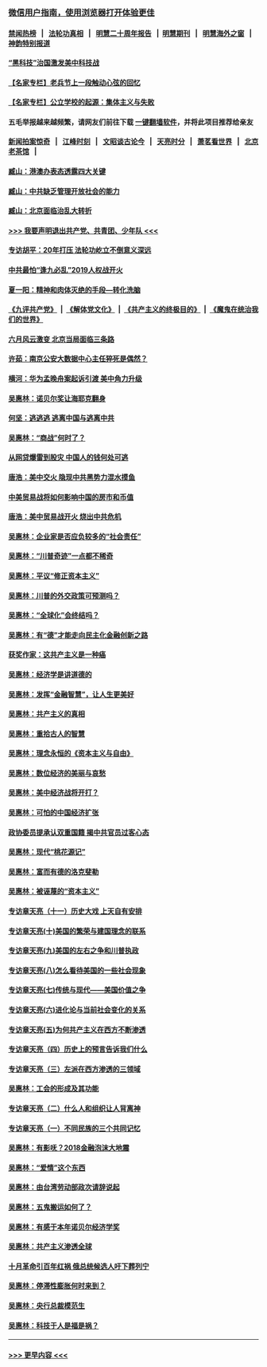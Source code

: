 ### [微信用户指南，使用浏览器打开体验更佳](https://github.com/gfw-breaker/banned-news1/blob/master/indexes/wechat-guide.md?t=0)
#### [禁闻热榜](热点新闻.md?t=0)  &nbsp;&nbsp;|&nbsp;&nbsp; [法轮功真相](https://github.com/gfw-breaker/truth/blob/master/README.md?t=0) &nbsp;&nbsp;|&nbsp;&nbsp; [明慧二十周年报告](https://github.com/gfw-breaker/mh-reports/blob/master/README.md?t=0) &nbsp;&nbsp;|&nbsp;&nbsp;[明慧期刊](https://github.com/gfw-breaker/mh-qikan) &nbsp;&nbsp;|&nbsp;&nbsp; [明慧海外之窗](https://github.com/gfw-breaker/mh-news/blob/master/README.md?t=0) &nbsp;&nbsp;|&nbsp;&nbsp; [神韵特别报道](https://github.com/gfw-breaker/mh-news/blob/master/shenyun.md?t=0)
#### [“黑科技”治国激发美中科技战](../pages/nsc423/n11638056.md?t=02070102) 
#### [【名家专栏】老兵节上一段触动心弦的回忆](../pages/nsc423/n11646016.md?t=02070102) 
#### [【名家专栏】公立学校的起源：集体主义与失败](../pages/nsc423/n11601833.md?t=02070102) 
#### 五毛举报越来越频繁，请网友们前往下载 [一键翻墙软件](https://github.com/gfw-breaker/ssr-accounts)，并将此项目推荐给亲友
#### [新闻拍案惊奇](https://github.com/gfw-breaker/banned-news1/blob/master/pages/link4.md) &nbsp;&nbsp;|&nbsp;&nbsp; [江峰时刻](https://github.com/gfw-breaker/banned-news1/blob/master/pages/link4.md) &nbsp;&nbsp;|&nbsp;&nbsp; [文昭谈古论今](https://github.com/gfw-breaker/banned-news1/blob/master/pages/link4.md) &nbsp;&nbsp;|&nbsp;&nbsp; [天亮时分](https://github.com/gfw-breaker/banned-news1/blob/master/pages/link4.md) &nbsp;&nbsp;|&nbsp;&nbsp; [萧茗看世界](https://github.com/gfw-breaker/banned-news1/blob/master/pages/link4.md) &nbsp;&nbsp;|&nbsp;&nbsp; [北京老茶馆](https://github.com/gfw-breaker/banned-news1/blob/master/pages/link4.md) &nbsp;&nbsp;|&nbsp;&nbsp; 
#### [臧山：港澳办表态透露四大关键](../pages/nsc423/n11421628.md?t=02070102) 
#### [臧山：中共缺乏管理开放社会的能力](../pages/nsc423/n11407457.md?t=02070102) 
#### [臧山：北京面临治乱大转折](../pages/nsc423/n11406895.md?t=02070102) 
#### [>>> 我要声明退出共产党、共青团、少年队 <<<](https://github.com/begood0513/goodnews/blob/master/quit/letter.md) 
#### [专访胡平：20年打压 法轮功屹立不倒意义深远](../pages/nsc423/n11398800.md?t=02070102) 
#### [中共最怕“逢九必乱”2019人权战开火](../pages/nsc423/n11385248.md?t=02070102) 
#### [夏一阳：精神和肉体灭绝的手段—转化洗脑](../pages/nsc423/n11368250.md?t=02070102) 
#### [《九评共产党》](https://github.com/begood0513/9ping.md/blob/master/README.md) &nbsp;|&nbsp; [《解体党文化》](../../../../jtdwh.md/blob/master/README.md)  &nbsp;|&nbsp; [《共产主义的终极目的》](../../../../gczydzjmd.md/blob/master/README.md) &nbsp;|&nbsp; [《魔鬼在统治我们的世界》](../../../../mgztzwmdsj.md/blob/master/README.md) 
#### [六月风云激变 北京当局面临三条路](../pages/nsc423/n11313668.md?t=02070102) 
#### [许茹：南京公安大数据中心主任猝死是偶然？](../pages/nsc423/n11064744.md?t=02070102) 
#### [横河：华为孟晚舟案起诉引渡 美中角力升级](../pages/nsc423/n11027230.md?t=02070102) 
#### [吴惠林：诺贝尔奖让海耶克翻身](../pages/nsc423/n10890049.md?t=02070102) 
#### [何坚：逃逃逃 逃离中国与逃离中共](../pages/nsc423/n10592891.md?t=02070102) 
#### [吴惠林：“商战”何时了？](../pages/nsc423/n10573558.md?t=02070102) 
#### [从网贷爆雷到股灾 中国人的钱何处可逃](../pages/nsc423/n10572800.md?t=02070102) 
#### [唐浩：美中交火 隐现中共黑势力混水摸鱼](../pages/nsc423/n10544040.md?t=02070102) 
#### [中美贸易战将如何影响中国的房市和币值](../pages/nsc423/n10543697.md?t=02070102) 
#### [唐浩：美中贸易战开火 烧出中共危机](../pages/nsc423/n10540126.md?t=02070102) 
#### [吴惠林：企业家是否应负较多的“社会责任”](../pages/nsc423/n10535022.md?t=02070102) 
#### [吴惠林：“川普奇迹”一点都不稀奇](../pages/nsc423/n10512808.md?t=02070102) 
#### [吴惠林：平议“修正资本主义”](../pages/nsc423/n10495724.md?t=02070102) 
#### [吴惠林：川普的外交政策可预测吗？](../pages/nsc423/n10462387.md?t=02070102) 
#### [吴惠林：“全球化”会终结吗？](../pages/nsc423/n10452838.md?t=02070102) 
#### [吴惠林：有“德”才能走向民主化金融创新之路](../pages/nsc423/n10432292.md?t=02070102) 
#### [获奖作家：这共产主义是一种癌](../pages/nsc423/n10431541.md?t=02070102) 
#### [吴惠林：经济学是讲道德的](../pages/nsc423/n10398014.md?t=02070102) 
#### [吴惠林：发挥“金融智慧”，让人生更美好](../pages/nsc423/n10375019.md?t=02070102) 
#### [吴惠林：共产主义的真相](../pages/nsc423/n10351394.md?t=02070102) 
#### [吴惠林：重拾古人的智慧](../pages/nsc423/n10337691.md?t=02070102) 
#### [吴惠林：理念永恒的《资本主义与自由》](../pages/nsc423/n10316274.md?t=02070102) 
#### [吴惠林：数位经济的美丽与哀愁](../pages/nsc423/n10292946.md?t=02070102) 
#### [吴惠林：美中经济战将开打？](../pages/nsc423/n10258825.md?t=02070102) 
#### [吴惠林：可怕的中国经济扩张](../pages/nsc423/n10219147.md?t=02070102) 
#### [政协委员提承认双重国籍 揭中共官员过客心态](../pages/nsc423/n10208809.md?t=02070102) 
#### [吴惠林：现代“桃花源记”](../pages/nsc423/n10185234.md?t=02070102) 
#### [吴惠林：富而有德的洛克斐勒](../pages/nsc423/n10142264.md?t=02070102) 
#### [吴惠林：被诬蔑的“资本主义”](../pages/nsc423/n10124816.md?t=02070102) 
#### [专访章天亮（十一）历史大戏 上天自有安排](../pages/nsc423/n10094905.md?t=02070102) 
#### [专访章天亮(十)美国的繁荣与建国理念的联系](../pages/nsc423/n10094899.md?t=02070102) 
#### [专访章天亮(九)美国的左右之争和川普执政](../pages/nsc423/n10094889.md?t=02070102) 
#### [专访章天亮(八)怎么看待美国的一些社会现象](../pages/nsc423/n10094857.md?t=02070102) 
#### [专访章天亮(七)传统与现代——美国价值之争](../pages/nsc423/n10093140.md?t=02070102) 
#### [专访章天亮(六)进化论与当前社会变化的关系](../pages/nsc423/n10092036.md?t=02070102) 
#### [专访章天亮(五)为何共产主义在西方不断渗透](../pages/nsc423/n10083620.md?t=02070102) 
#### [专访章天亮（四）历史上的预言告诉我们什么](../pages/nsc423/n10083606.md?t=02070102) 
#### [专访章天亮（三）左派在西方渗透的三领域](../pages/nsc423/n10081115.md?t=02070102) 
#### [吴惠林：工会的形成及其功能](../pages/nsc423/n10080633.md?t=02070102) 
#### [专访章天亮（二）什么人和组织让人背离神](../pages/nsc423/n10076637.md?t=02070102) 
#### [专访章天亮（一）不同民族的三个共同记忆](../pages/nsc423/n10074188.md?t=02070102) 
#### [吴惠林：有影呒？2018金融泡沫大地震](../pages/nsc423/n10040534.md?t=02070102) 
#### [吴惠林：“爱情”这个东西](../pages/nsc423/n10019423.md?t=02070102) 
#### [吴惠林：由台湾劳动部政次请辞说起](../pages/nsc423/n9979679.md?t=02070102) 
#### [吴惠林：五鬼搬运如何了？](../pages/nsc423/n9925338.md?t=02070102) 
#### [吴惠林：有感于本年诺贝尔经济学奖](../pages/nsc423/n9871883.md?t=02070102) 
#### [吴惠林：共产主义渗透全球](../pages/nsc423/n9812748.md?t=02070102) 
#### [十月革命引百年红祸 俄总统候选人吁下葬列宁](../pages/nsc423/n9810182.md?t=02070102) 
#### [吴惠林：停滞性膨胀何时来到？](../pages/nsc423/n9764136.md?t=02070102) 
#### [吴惠林：央行总裁模范生](../pages/nsc423/n9728134.md?t=02070102) 
#### [吴惠林：科技于人是福是祸？](../pages/nsc423/n9672982.md?t=02070102) 

----
#### [ >>> 更早内容 <<< ](../indexes/nsc423-earlier.md)
